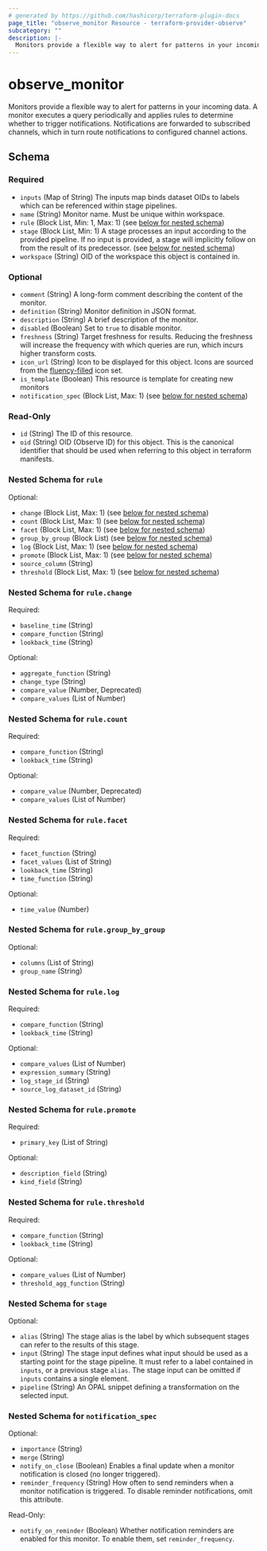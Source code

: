 ```yaml
---
# generated by https://github.com/hashicorp/terraform-plugin-docs
page_title: "observe_monitor Resource - terraform-provider-observe"
subcategory: ""
description: |-
  Monitors provide a flexible way to alert for patterns in your incoming data. A monitor executes a query periodically and applies rules to determine whether to trigger notifications. Notifications are forwarded to subscribed channels, which in turn route notifications to configured channel actions.
---
```

# observe_monitor

Monitors provide a flexible way to alert for patterns in your incoming data. A monitor executes a query periodically and applies rules to determine whether to trigger notifications. Notifications are forwarded to subscribed channels, which in turn route notifications to configured channel actions.

<!-- schema generated by tfplugindocs -->
## Schema

### Required

- `inputs` (Map of String) The inputs map binds dataset OIDs to labels which can be referenced within
stage pipelines.
- `name` (String) Monitor name. Must be unique within workspace.
- `rule` (Block List, Min: 1, Max: 1) (see [below for nested schema](#nestedblock--rule))
- `stage` (Block List, Min: 1) A stage processes an input according to the provided pipeline. If no
input is provided, a stage will implicitly follow on from the result of
its predecessor. (see [below for nested schema](#nestedblock--stage))
- `workspace` (String) OID of the workspace this object is contained in.

### Optional

- `comment` (String) A long-form comment describing the content of the monitor.
- `definition` (String) Monitor definition in JSON format.
- `description` (String) A brief description of the monitor.
- `disabled` (Boolean) Set to `true` to disable monitor.
- `freshness` (String) Target freshness for results. Reducing the freshness will increase the
frequency with which queries are run, which incurs higher transform costs.
- `icon_url` (String) Icon to be displayed for this object. Icons are sourced from the [fluency-filled](https://icons8.com/icons/fluency-systems-filled) icon set.
- `is_template` (Boolean) This resource is template for creating new monitors
- `notification_spec` (Block List, Max: 1) (see [below for nested schema](#nestedblock--notification_spec))

### Read-Only

- `id` (String) The ID of this resource.
- `oid` (String) OID (Observe ID) for this object. This is the canonical identifier that
should be used when referring to this object in terraform manifests.

<a id="nestedblock--rule"></a>
### Nested Schema for `rule`

Optional:

- `change` (Block List, Max: 1) (see [below for nested schema](#nestedblock--rule--change))
- `count` (Block List, Max: 1) (see [below for nested schema](#nestedblock--rule--count))
- `facet` (Block List, Max: 1) (see [below for nested schema](#nestedblock--rule--facet))
- `group_by_group` (Block List) (see [below for nested schema](#nestedblock--rule--group_by_group))
- `log` (Block List, Max: 1) (see [below for nested schema](#nestedblock--rule--log))
- `promote` (Block List, Max: 1) (see [below for nested schema](#nestedblock--rule--promote))
- `source_column` (String)
- `threshold` (Block List, Max: 1) (see [below for nested schema](#nestedblock--rule--threshold))

<a id="nestedblock--rule--change"></a>
### Nested Schema for `rule.change`

Required:

- `baseline_time` (String)
- `compare_function` (String)
- `lookback_time` (String)

Optional:

- `aggregate_function` (String)
- `change_type` (String)
- `compare_value` (Number, Deprecated)
- `compare_values` (List of Number)


<a id="nestedblock--rule--count"></a>
### Nested Schema for `rule.count`

Required:

- `compare_function` (String)
- `lookback_time` (String)

Optional:

- `compare_value` (Number, Deprecated)
- `compare_values` (List of Number)


<a id="nestedblock--rule--facet"></a>
### Nested Schema for `rule.facet`

Required:

- `facet_function` (String)
- `facet_values` (List of String)
- `lookback_time` (String)
- `time_function` (String)

Optional:

- `time_value` (Number)


<a id="nestedblock--rule--group_by_group"></a>
### Nested Schema for `rule.group_by_group`

Optional:

- `columns` (List of String)
- `group_name` (String)


<a id="nestedblock--rule--log"></a>
### Nested Schema for `rule.log`

Required:

- `compare_function` (String)
- `lookback_time` (String)

Optional:

- `compare_values` (List of Number)
- `expression_summary` (String)
- `log_stage_id` (String)
- `source_log_dataset_id` (String)


<a id="nestedblock--rule--promote"></a>
### Nested Schema for `rule.promote`

Required:

- `primary_key` (List of String)

Optional:

- `description_field` (String)
- `kind_field` (String)


<a id="nestedblock--rule--threshold"></a>
### Nested Schema for `rule.threshold`

Required:

- `compare_function` (String)
- `lookback_time` (String)

Optional:

- `compare_values` (List of Number)
- `threshold_agg_function` (String)



<a id="nestedblock--stage"></a>
### Nested Schema for `stage`

Optional:

- `alias` (String) The stage alias is the label by which subsequent stages can refer to the
results of this stage.
- `input` (String) The stage input defines what input should be used as a starting point for
the stage pipeline. It must refer to a label contained in `inputs`, or a
previous stage `alias`. The stage input can be omitted if `inputs`
contains a single element.
- `pipeline` (String) An OPAL snippet defining a transformation on the selected input.


<a id="nestedblock--notification_spec"></a>
### Nested Schema for `notification_spec`

Optional:

- `importance` (String)
- `merge` (String)
- `notify_on_close` (Boolean) Enables a final update when a monitor notification is closed (no longer triggered).
- `reminder_frequency` (String) How often to send reminders when a monitor notification is triggered.
To disable reminder notifications, omit this attribute.

Read-Only:

- `notify_on_reminder` (Boolean) Whether notification reminders are enabled for this monitor. To enable them, set `reminder_frequency`.

